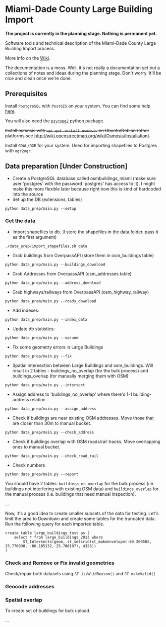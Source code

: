 # Miami-Dade County Large Building Import

**The project is currently in the planning stage. Nothing is permanent yet.**

Software tools and technical description of the Miami-Dade County Large Building Import process.

More info on the [Wiki](http://wiki.openstreetmap.org/wiki/Miami-Dade_County_Large_Building_Import).

The documentation is a mess. Well, it's not really a documentation yet but a collections of notes and ideas during the planning stage. Don't worry. It'll be nice and clean once we're done.

## Prerequisites 

Install `PostgreSQL` with `PostGIS` on your system. You can find some help [here](http://wiki.openstreetmap.org/wiki/PostGIS/Installation#).

You will also need the [`psycopg2`](http://initd.org/psycopg/docs/install.html#install-from-package) python package.

~~Install osmosis with `apt-get install osmosis` on Ubuntu/Debian (other platforms see http://wiki.openstreetmap.org/wiki/Osmosis/Installation).~~

Install `GDAL/OGR` for your system. Used for importing shapefiles to Postgres with `ogr2ogr`.

## Data preparation [Under Construction]

- Create a PostgreSQL database called osmbuildings_miami (make sure user 'postgres' with the password 'postgres' has access to it). I might make this more flexible later because right now this is kind of hardcoded into the source
- Set up the DB (extensions, tables)
```
python data_prep/main.py --setup
```

### Get the data

- Import shapefiles to db. (I store the shapefiles in the data folder. pass it as the first argument)
```
./data_prep/import_shapefiles.sh data
```
- Grab buildings from OverpassAPI (store them in osm_buildings table)
```
python data_prep/main.py --buildings_download
```
- Grab Addresses from OverpassAPI (osm_addresses table)
```
python data_prep/main.py --address_download
```
- Grab highways/railways from OverpassAPI (osm_highway_railway)
```
python data_prem/main.py --roads_download
```
- Add indexes:
```
python data_prep/main.py --index_data
```
- Update db statistics:
```
python data_prep/main.py --vacuum
```
- Fix some geometry errors in Large Buildings
 ```
python data_prep/main.py --fix
 ```
- Spatial intersection between Large Buildings and osm_buildings. Will result in 2 tables - buildings_no_overlap (for the bulk process) and buildings_overlap (for manually merging them with OSM)
```
python data_prep/main.py --intersect
```
- Assign address to 'buildings_no_overlap' where there's 1-1 building-address relation
```
python data_prep/main.py --assign_address
```
- Check if buildings are near existing OSM addresses. Move those that are closer than 30m to manual bucket.
```
python data_prep/main.py --check_address
```
- Check if buildings overlap with OSM roads/rail tracks. Move overlapping ones to manual bucket.
```
python data_prep/main.py --check_road_rail
```
- Check numbers
```
python data_prep/main.py --report
```

You should have 2 tables: `buildings_no_overlap` for the bulk process (i.e. buildings not interfering with existing OSM data) and `buildings_overlap` for the manual process (i.e. buildings that need manual inspection).

...

Now, it's a good idea to create smaller subsets of the data for testing. Let's limit the area to Downtown and create some tables for the truncated data.
Run the following query for each imported table.

```sqlgeomfield
create table large_buildings_test as (
	select * from large_buildings_2013 where
		ST_Intersects(geom, st_setsrid(st_makeenvelope(-80.200582, 25.770098, -80.185132, 25.780107), 4326))
)
```
### Check and Remove or Fix invalid geometries

Check/repair both datasets using `ST_isValidReason()` and `ST_makeValid()`

### Geocode addresses

### Spatial overlap

To create set of buildings for bulk upload.

...

